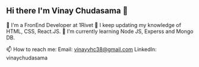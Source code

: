 ## Hi there I'm Vinay Chudasama 👋

👀 I'm a FronEnd Developer at 1Rivet
🔭 I keep updating my knowledge of HTML, CSS, React.JS.
🌱 I’m currently learning Node JS, Experss and Mongo DB.

📫 How to reach me: Email: vinayvhc38@gmail.com LinkedIn: vinaychudasama
<!--
**vinu129/vinu129** is a ✨ _special_ ✨ repository because its `README.md` (this file) appears on your GitHub profile.

Here are some ideas to get you started:

- 🔭 I’m currently working on ...
- 🌱 I’m currently learning ...
- 👯 I’m looking to collaborate on ...
- 🤔 I’m looking for help with ...
- 💬 Ask me about ...
- 📫 How to reach me: ...
- 😄 Pronouns: ...
- ⚡ Fun fact: ...
-->
